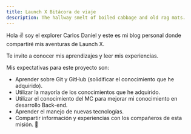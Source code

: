 ```yaml
---
title: Launch X Bitácora de viaje
description: The hallway smelt of boiled cabbage and old rag mats.
---
```


Hola ✌️  soy el explorer Carlos Daniel y este es mi blog personal donde compartiré mis aventuras de Launch X.

Te invito a conocer mis aprendizajes y leer mis experiencias.
 
Mis expectativas para este proyecto son:

- Aprender sobre Git y GitHub (solidificar el conocimiento que he adquirido).
- Utilizar la mayoría de los conocimientos que he adquirido.
- Utilizar el conocimiento del MC para mejorar mi conocimiento en desarrollo Back-end.
- Aprender el manejo de nuevas tecnologías.
- Compartir información y experiencias con los compañeros de esta misión.
🚀
